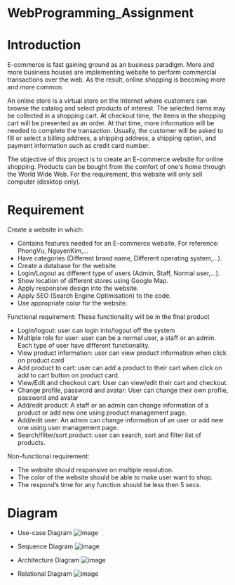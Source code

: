 # WebProgramming_Assignment

# Introduction
E-commerce is fast gaining ground as an business paradigm. More and more business houses are implementing website to perform commercial transactions over the web. As the result, online shopping is becoming more and more common.

An online store is a virtual store on the Internet where customers can browse the catalog and select products of interest. The selected items may be collected in a shopping cart. At checkout time, the items in the shopping cart will be presented as an order. At that time, more information will be needed to complete the transaction. Usually, the customer will be asked to fill or select a billing address, a shipping address, a shipping option, and payment information such as credit card number.

The objective of this project is to create an E-commerce website for online shopping. Products can be bought from the comfort of one's home through the World Wide Web. For the requirement, this website will only sell computer (desktop only). 

# Requirement
Create a website in which:
 - Contains features needed for an E-commerce website. For reference: PhongVu, NguyenKim,...
 - Have categories (Different brand name, Different operating system,...).
 - Create a database for the website.
 - Login/Logout as different type of users (Admin, Staff, Normal user,...).
 - Show location of different stores using Google Map.
 - Apply responsive design into the website.
 - Apply SEO (Search Engine Optimisation) to the code.
 - Use appropriate color for the website.

Functional requirement:
These functionality will be in the final product
 - Login/logout: user can login into/logout off the system 
 - Multiple role for user: user can be a normal user, a staff or an admin. Each type of user have different functionality.
 - View product information: user can view product information when click on product card
 - Add product to cart: user can add a product to their cart when click on add to cart button on product card.
 - View/Edit and checkout cart: User can view/edit their cart and checkout.
 - Change profile, password and avatar: User can change their own profile, password and avatar
 - Add/edit product: A staff or an admin can change information of a product or add new one using product management page.
 - Add/edit user: An admin can change information of an user or add new one using user management page.
 - Search/filter/sort product: user can search, sort and filter list of products.
 
Non-functional requirement:
  - The website should responsive on multiple resolution.
  - The color of the website should be able to make user want to shop.
  - The respond’s time for any function should be less then 5 secs.
  
# Diagram
- Use-case Diagram
![image](https://user-images.githubusercontent.com/40843946/102303183-3e1da180-3f8d-11eb-942f-ae5493d42e67.png)

- Sequence Diagram
![image](https://user-images.githubusercontent.com/40843946/102303285-6efdd680-3f8d-11eb-8aec-085fcfab6218.png)

- Architecture Diagram
![image](https://user-images.githubusercontent.com/40843946/102303362-93f24980-3f8d-11eb-8e26-ef2ff998cb30.png)

- Relational Diagram
![image](https://user-images.githubusercontent.com/40843946/102303544-f6e3e080-3f8d-11eb-978d-5b1c64d776a1.png)

